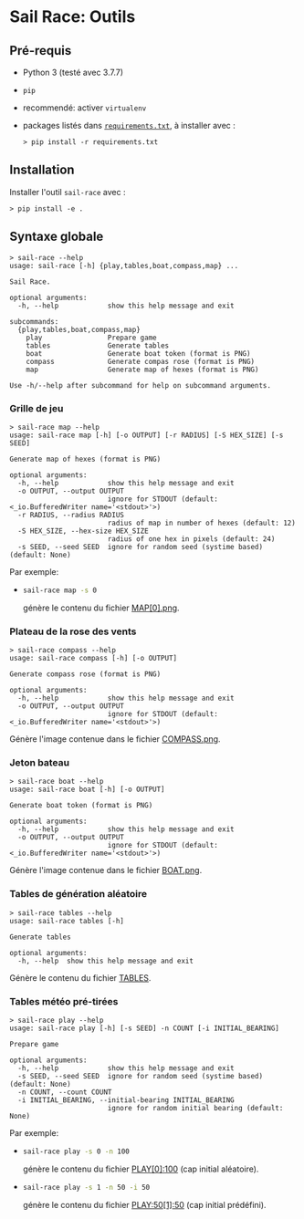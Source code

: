 Sail Race: Outils
=================

## Pré-requis

- Python 3 (testé avec 3.7.7)
- `pip`
- recommendé: activer `virtualenv`
- packages listés dans [`requirements.txt`](./requirements.txt), à installer avec :

  ```shell
  > pip install -r requirements.txt
  ```

## Installation

Installer l'outil `sail-race` avec :

```shell
> pip install -e .
```

## Syntaxe globale

```shell
> sail-race --help
usage: sail-race [-h] {play,tables,boat,compass,map} ...

Sail Race.

optional arguments:
  -h, --help            show this help message and exit

subcommands:
  {play,tables,boat,compass,map}
    play                Prepare game
    tables              Generate tables
    boat                Generate boat token (format is PNG)
    compass             Generate compas rose (format is PNG)
    map                 Generate map of hexes (format is PNG)

Use -h/--help after subcommand for help on subcommand arguments.
```

### Grille de jeu

```shell
> sail-race map --help
usage: sail-race map [-h] [-o OUTPUT] [-r RADIUS] [-S HEX_SIZE] [-s SEED]

Generate map of hexes (format is PNG)

optional arguments:
  -h, --help            show this help message and exit
  -o OUTPUT, --output OUTPUT
                        ignore for STDOUT (default: <_io.BufferedWriter name='<stdout>'>)
  -r RADIUS, --radius RADIUS
                        radius of map in number of hexes (default: 12)
  -S HEX_SIZE, --hex-size HEX_SIZE
                        radius of one hex in pixels (default: 24)
  -s SEED, --seed SEED  ignore for random seed (systime based) (default: None)
````

Par exemple:

- ```bash
  sail-race map -s 0
  ```

  génère le contenu du fichier [MAP\[0\].png](./components/MAP[0].png).

### Plateau de la rose des vents

```shell
> sail-race compass --help
usage: sail-race compass [-h] [-o OUTPUT]

Generate compass rose (format is PNG)

optional arguments:
  -h, --help            show this help message and exit
  -o OUTPUT, --output OUTPUT
                        ignore for STDOUT (default: <_io.BufferedWriter name='<stdout>'>)
```

Génère l'image contenue dans le fichier [COMPASS.png](./components/COMPASS.png).

### Jeton bateau

```shell
> sail-race boat --help
usage: sail-race boat [-h] [-o OUTPUT]

Generate boat token (format is PNG)

optional arguments:
  -h, --help            show this help message and exit
  -o OUTPUT, --output OUTPUT
                        ignore for STDOUT (default: <_io.BufferedWriter name='<stdout>'>)
```

Génère l'image contenue dans le fichier [BOAT.png](./components/BOAT.png).

### Tables de génération aléatoire

```shell
> sail-race tables --help
usage: sail-race tables [-h]

Generate tables

optional arguments:
  -h, --help  show this help message and exit
```

Génère le contenu du fichier [TABLES](./components/TABLES).

### Tables météo pré-tirées

```shell
> sail-race play --help
usage: sail-race play [-h] [-s SEED] -n COUNT [-i INITIAL_BEARING]

Prepare game

optional arguments:
  -h, --help            show this help message and exit
  -s SEED, --seed SEED  ignore for random seed (systime based) (default: None)
  -n COUNT, --count COUNT
  -i INITIAL_BEARING, --initial-bearing INITIAL_BEARING
                        ignore for random initial bearing (default: None)
```

Par exemple:

- ```bash
  sail-race play -s 0 -n 100
  ```

  génère le contenu du fichier [PLAY\[0\]:100](./components/PLAY[0]:100) (cap initial aléatoire).

- ```bash
  sail-race play -s 1 -n 50 -i 50
  ```

  génère le contenu du fichier [PLAY:50\[1\]:50](./components/PLAY:50[1]:50) (cap initial prédéfini).

